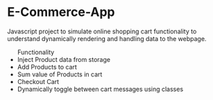 <h1>E-Commerce-App</h1>

Javascript project to simulate online shopping cart functionality to understand dynamically rendering and handling data to the webpage.

<ul>Functionality
  <li>Inject Product data from storage</li>
  <li>Add Products to cart</li>
  <li>Sum value of Products in cart</li>
  <li>Checkout Cart</li>
  <li>Dynamically toggle between cart messages using classes</li>
</ul>
